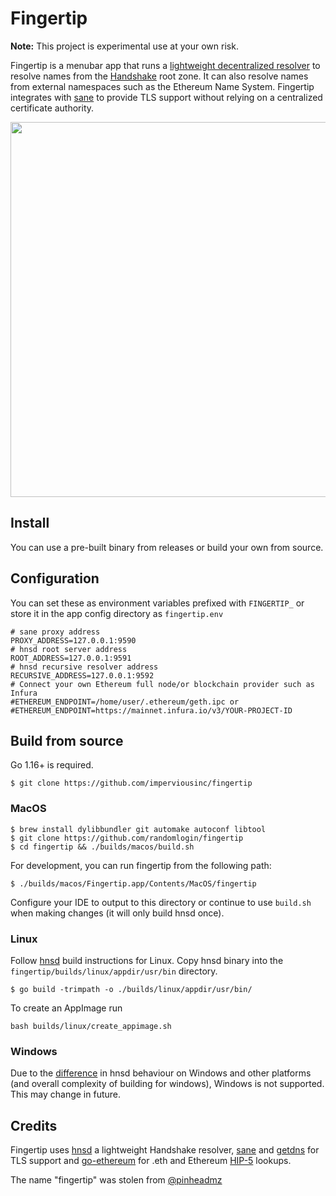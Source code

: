# Fingertip

**Note:** This project is experimental use at your own risk.

Fingertip is a menubar app that runs a [lightweight decentralized resolver](https://github.com/handshake-org/hnsd) to resolve names from the [Handshake](https://handshake.org) root zone. It can also resolve names from external namespaces such as the Ethereum Name System. Fingertip integrates with [sane](https://github.com/randomlogin/sane) to provide TLS support without relying on a centralized certificate authority. 


<img width="600" src="https://user-images.githubusercontent.com/41967894/127166063-fedf072c-fa5e-45e3-acac-bfb46f256831.png" />

## Install

You can use a pre-built binary from releases or build your own from source.

## Configuration
You can set these as environment variables prefixed with `FINGERTIP_` or store it in the app config directory as `fingertip.env`

```
# sane proxy address
PROXY_ADDRESS=127.0.0.1:9590
# hnsd root server address
ROOT_ADDRESS=127.0.0.1:9591
# hnsd recursive resolver address
RECURSIVE_ADDRESS=127.0.0.1:9592
# Connect your own Ethereum full node/or blockchain provider such as Infura
#ETHEREUM_ENDPOINT=/home/user/.ethereum/geth.ipc or
#ETHEREUM_ENDPOINT=https://mainnet.infura.io/v3/YOUR-PROJECT-ID
```

## Build from source

Go 1.16+ is required.

```
$ git clone https://github.com/imperviousinc/fingertip
```

### MacOS

```
$ brew install dylibbundler git automake autoconf libtool
$ git clone https://github.com/randomlogin/fingertip
$ cd fingertip && ./builds/macos/build.sh
```

For development, you can run fingertip from the following path:
```
$ ./builds/macos/Fingertip.app/Contents/MacOS/fingertip
```
        
Configure your IDE to output to this directory or continue to use `build.sh` when making changes (it will only build hnsd once).

### Linux

Follow [hnsd](https://github.com/handshake-org/hnsd) build instructions for Linux. Copy hnsd binary into the `fingertip/builds/linux/appdir/usr/bin` directory.

```
$ go build -trimpath -o ./builds/linux/appdir/usr/bin/
```

To create an AppImage run 

```
bash builds/linux/create_appimage.sh 
```

### Windows

Due to the [difference](https://github.com/handshake-org/hnsd/issues/128) in hnsd behaviour on Windows and other platforms (and overall complexity of building for windows),
Windows is not supported. This may change in future. 


## Credits
Fingertip uses [hnsd](https://github.com/handshake-org/hnsd) a lightweight Handshake resolver, [sane](https://github.com/randomlogin/sane) and [getdns](https://getdnsapi.net/) for TLS support and [go-ethereum](https://github.com/ethereum/go-ethereum) for .eth and Ethereum [HIP-5](https://github.com/handshake-org/HIPs/blob/master/HIP-0005.md) lookups.

The name "fingertip" was stolen from [@pinheadmz](https://github.com/pinheadmz)
